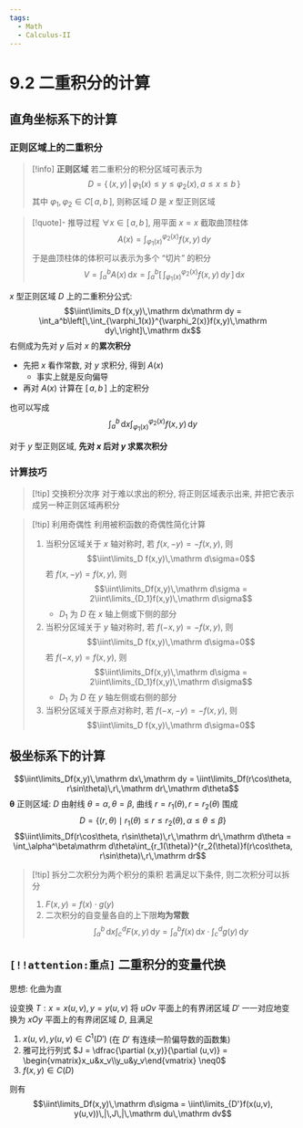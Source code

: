 ```yaml
---
tags:
  - Math
  - Calculus-II
---
```

9.2 二重积分的计算
===
## 直角坐标系下的计算
### 正则区域上的二重积分
> [!info] **正则区域**
> 若二重积分的积分区域可表示为 $$D = \{\,(x,y)\,|\,\varphi_1(x)\le y\le\varphi_2(x), a\le x\le b\,\}$$
> 其中 $\varphi_1,\varphi_2\in C[\,a,b\,]$, 则称区域 $D$ 是 $x$ 型正则区域

> [!quote]- 推导过程
 $\forall x\in[\,a,b\,]$, 用平面 $x = x$ 截取曲顶柱体
$$A(x) = \int_{\varphi_1(x)}^{\varphi_2(x)}f(x,y)\,\mathrm dy$$
于是曲顶柱体的体积可以表示为多个 “切片” 的积分
$$V = \int_a^bA(x)\,\mathrm dx = \int_a^b\left[\,\int_{\varphi_1(x)}^{\varphi_2(x)}f(x,y)\,\mathrm dy\,\right]\,\mathrm dx$$

$x$ 型正则区域 $D$ 上的二重积分公式:
$$\iint\limits_D f(x,y)\,\mathrm dx\mathrm dy  = \int_a^b\left[\,\int_{\varphi_1(x)}^{\varphi_2(x)}f(x,y)\,\mathrm dy\,\right]\,\mathrm dx$$
右侧成为先对 $y$ 后对 $x$ 的**累次积分**
- 先把 $x$ 看作常数, 对 $y$ 求积分, 得到 $A(x)$
	- 事实上就是反向偏导
- 再对 $A(x)$ 计算在 $[\,a,b\,]$ 上的定积分

也可以写成
$$\int_a^b\,\mathrm dx\int_{\varphi_1(x)}^{\varphi_2(x)}f(x,y)\,\mathrm dy$$

对于 $y$ 型正则区域, **先对 $x$ 后对 $y$ 求累次积分**

### 计算技巧
> [!tip] 交换积分次序
> 对于难以求出的积分, 将正则区域表示出来, 并把它表示成另一种正则区域再积分

> [!tip] 利用奇偶性
> 利用被积函数的奇偶性简化计算
> 1. 当积分区域关于 $x$ 轴对称时, 
>    若 $f(x,-y) = -f(x,y)$, 则
>    $$\iint\limits_D f(x,y)\,\mathrm d\sigma=0$$
>    若 $f(x,-y) = f(x,y)$, 则
>    $$\iint\limits_Df(x,y)\,\mathrm d\sigma = 2\iint\limits_{D_1}f(x,y)\,\mathrm d\sigma$$
>    - $D_1$ 为 $D$ 在 $x$ 轴上侧或下侧的部分
>2. 当积分区域关于 $y$ 轴对称时, 
>    若 $f(-x,y) = -f(x,y)$, 则
>    $$\iint\limits_D f(x,y)\,\mathrm d\sigma=0$$
>    若 $f(-x,y) = f(x,y)$, 则
>    $$\iint\limits_Df(x,y)\,\mathrm d\sigma = 2\iint\limits_{D_1}f(x,y)\,\mathrm d\sigma$$
>    - $D_1$ 为 $D$ 在 $y$ 轴左侧或右侧的部分
>3. 当积分区域关于原点对称时, 
>    若 $f(-x,-y) = -f(x,y)$, 则
>    $$\iint\limits_D f(x,y)\,\mathrm d\sigma=0$$

## 极坐标系下的计算
$$\iint\limits_Df(x,y)\,\mathrm dx\,\mathrm dy = \iint\limits_Df(r\cos\theta, r\sin\theta)\,r\,\mathrm dr\,\mathrm d\theta$$
$\boldsymbol\theta$ 正则区域: $D$ 由射线 $\theta=\alpha,\theta = \beta$, 曲线 $r=r_1(\theta),  r=r_2(\theta)$ 围成
$$D = \{ (r,\theta) \mid r_1(\theta)\le r\le r_2(\theta), \alpha \le \theta \le \beta \}$$
$$\iint\limits_Df(r\cos\theta, r\sin\theta)\,r\,\mathrm dr\,\mathrm d\theta = \int_\alpha^\beta\mathrm d\theta\int_{r_1(\theta)}^{r_2(\theta)}f(r\cos\theta, r\sin\theta)\,r\,\mathrm dr$$
> [!tip] 拆分二次积分为两个积分的乘积
> 若满足以下条件, 则二次积分可以拆分
> 1. $F(x,y) = f(x)\cdot g(y)$
> 2. 二次积分的自变量各自的上下限**均为常数**
> $$\int_a^b\,\mathrm dx\int_c^dF(x,y)\,\mathrm dy = \int_a^bf(x)\,\mathrm dx\cdot\int_c^dg(y)\,\mathrm dy$$




## `[!!attention:重点]` 二重积分的变量代换
思想: 化曲为直

设变换 $T:x=x(u,v),y=y(u,v)$ 将 $uOv$ 平面上的有界闭区域 $D'$ 一一对应地变换为 $xOy$ 平面上的有界闭区域 $D$, 且满足
1. $x(u,v), y(u,v)\in C^1(D')$ (在 $D'$ 有连续一阶偏导数的函数集)
2. 雅可比行列式 $J = \dfrac{\partial (x,y)}{\partial (u,v)} = \begin{vmatrix}x_u&x_v\\y_u&y_v\end{vmatrix} \neq0$
3. $f(x,y) \in C(D)$

则有
$$\iint\limits_Df(x,y)\,\mathrm d\sigma = \iint\limits_{D'}f(x(u,v), y(u,v))\,|\,J\,|\,\mathrm du\,\mathrm dv$$

